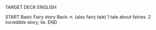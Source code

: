 TARGET DECK
ENGLISH

START
Basic
Fairy story
Back: n. (also fairy tale) 1 tale about fairies. 2 incredible story; lie.
END
